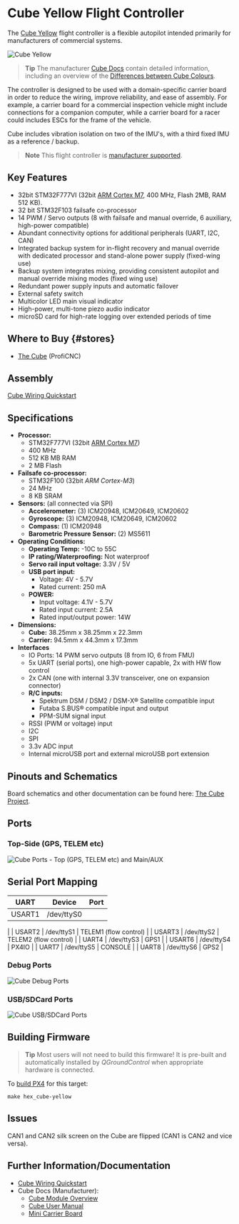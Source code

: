 # Cube Yellow Flight Controller

The [Cube Yellow](http://www.proficnc.com/61-system-kits2) flight controller is a flexible autopilot intended primarily for manufacturers of commercial systems.

![Cube Yellow](../../assets/flight_controller/cube/yellow/cube_yellow_hero.jpg)

> **Tip** The manufacturer [Cube Docs](https://docs.cubepilot.org/user-guides/autopilot/the-cube-module-overview) contain detailed information, including an overview of the [Differences between Cube Colours](https://docs.cubepilot.org/user-guides/autopilot/the-cube-module-overview#differences-between-cube-colours).

The controller is designed to be used with a domain-specific carrier board in order to reduce the wiring, improve reliability, and ease of assembly. For example, a carrier board for a commercial inspection vehicle might include connections for a companion computer, while a carrier board for a racer could includes ESCs for the frame of the vehicle.

Cube includes vibration isolation on two of the IMU's, with a third fixed IMU as a reference / backup.

> **Note** This flight controller is [manufacturer supported](../flight_controller/autopilot_manufacturer_supported.md).

## Key Features

* 32bit STM32F777VI (32bit [ARM Cortex M7](https://en.wikipedia.org/wiki/ARM_Cortex-M#Cortex-M7), 400 MHz, Flash 2MB, RAM 512 KB).
* 32 bit STM32F103 failsafe co-processor <!-- check -->
* 14 PWM / Servo outputs (8 with failsafe and manual override, 6 auxiliary, high-power compatible)
* Abundant connectivity options for additional peripherals (UART, I2C, CAN)
* Integrated backup system for in-flight recovery and manual override with dedicated processor and stand-alone power supply (fixed-wing use)
* Backup system integrates mixing, providing consistent autopilot and manual override mixing modes (fixed wing use)
* Redundant power supply inputs and automatic failover
* External safety switch
* Multicolor LED main visual indicator
* High-power, multi-tone piezo audio indicator
* microSD card for high-rate logging over extended periods of time


## Where to Buy {#stores}

* [The Cube](http://www.proficnc.com/61-system-kits) (ProfiCNC)

## Assembly

[Cube Wiring Quickstart](../assembly/quick_start_cube.md)

## Specifications

* **Processor:**
  * STM32F777VI (32bit [ARM Cortex M7](https://en.wikipedia.org/wiki/ARM_Cortex-M#Cortex-M7))
  * 400 MHz
  * 512 KB MB RAM
  * 2 MB Flash
* **Failsafe co-processor:** <!-- inconsistent info on failsafe processor: 32 bit STM32F103 failsafe co-processor http://www.proficnc.com/all-products/191-pixhawk2-suite.html -->
  * STM32F100 (32bit *ARM Cortex-M3*)
  * 24 MHz
  * 8 KB SRAM
* **Sensors:** (all connected via SPI)
  * **Accelerometer:** (3) ICM20948, ICM20649, ICM20602
  * **Gyroscope:** (3) ICM20948, ICM20649, ICM20602
  * **Compass:** (1) ICM20948
  * **Barometric Pressure Sensor:** (2) MS5611
* **Operating Conditions:**
  * **Operating Temp:** -10C to 55C
  * **IP rating/Waterproofing:** Not waterproof
  * **Servo rail input voltage:** 3.3V / 5V
  * **USB port input:**
    * Voltage: 4V - 5.7V
    * Rated current: 250 mA
  * **POWER:**
    * Input voltage: 4.1V - 5.7V
    * Rated input current: 2.5A
    * Rated input/output power: 14W
* **Dimensions:**
  - **Cube:** 38.25mm x 38.25mm x 22.3mm
  - **Carrier:** 94.5mm x 44.3mm x 17.3mm
* **Interfaces**
  * IO Ports: 14 PWM servo outputs (8 from IO, 6 from FMU)
  * 5x UART (serial ports), one high-power capable, 2x with HW flow control
  * 2x CAN (one with internal 3.3V transceiver, one on expansion connector)
  * **R/C inputs:**
    - Spektrum DSM / DSM2 / DSM-X® Satellite compatible input
    - Futaba S.BUS® compatible input and output
    - PPM-SUM signal input
  * RSSI (PWM or voltage) input
  * I2C
  * SPI
  * 3.3v ADC input
  * Internal microUSB port and external microUSB port extension

## Pinouts and Schematics

Board schematics and other documentation can be found here: [The Cube Project](https://github.com/proficnc/The-Cube).


## Ports

### Top-Side (GPS, TELEM etc)

![Cube Ports - Top (GPS, TELEM etc) and Main/AUX](../../assets/flight_controller/cube/cube_ports_top_main.jpg)


## Serial Port Mapping



| UART   | Device     | Port                           |
| ------ | ---------- | ------------------------------ |
| USART1 | /dev/ttyS0 | <!-- # IO DEBUG:/dev/ttyS0 -->
|
| USART2 | /dev/ttyS1 | TELEM1 (flow control)          |
| USART3 | /dev/ttyS2 | TELEM2 (flow control)          |
| UART4  | /dev/ttyS3 | GPS1                           |
| USART6 | /dev/ttyS4 | PX4IO                          |
| UART7  | /dev/ttyS5 | CONSOLE                        |
| UART8  | /dev/ttyS6 | GPS2                           |
  
<!-- Note: Got ports using https://github.com/PX4/px4_user_guide/pull/672#issuecomment-598198434 -->
<!-- https://github.com/PX4/Firmware/blob/master/boards/hex/cube-orange/default.cmake -->
<!-- https://github.com/PX4/Firmware/blob/master/boards/hex/cube-orange/nuttx-config/nsh/defconfig#L194-L200 -->


### Debug Ports

![Cube Debug Ports](../../assets/flight_controller/cube/cube_ports_debug.jpg)

### USB/SDCard Ports

![Cube USB/SDCard Ports](../../assets/flight_controller/cube/cube_ports_usb_sdcard.jpg)


## Building Firmware

> **Tip** Most users will not need to build this firmware! It is pre-built and automatically installed by *QGroundControl* when appropriate hardware is connected.

To [build PX4](https://dev.px4.io/master/en/setup/building_px4.html) for this target:
```
make hex_cube-yellow
```

## Issues

CAN1 and CAN2 silk screen on the Cube are flipped (CAN1 is CAN2 and vice versa).

## Further Information/Documentation

- [Cube Wiring Quickstart](../assembly/quick_start_cube.md)
- Cube Docs (Manufacturer):
  - [Cube Module Overview](https://docs.cubepilot.org/user-guides/autopilot/the-cube-module-overview)
  - [Cube User Manual](https://docs.cubepilot.org/user-guides/autopilot/the-cube-user-manual)
  - [Mini Carrier Board](https://docs.cubepilot.org/user-guides/carrier-boards/mini-carrier-board)
